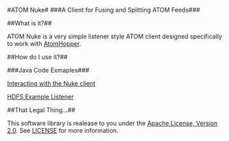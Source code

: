#ATOM Nuke#
###A Client for Fusing and Splitting ATOM Feeds###

##What is it?##

ATOM Nuke is a very simple listener style ATOM client designed specifically to work with [AtomHopper](http://atomhopper.org/).

##How do I use it?##

###Java Code Exmaples###

[Interacting with the Nuke client](https://github.com/zinic/atom-nuke/blob/master/src/main/java/net/jps/nuke/App.java)

[HDFS Example Listener](https://github.com/zinic/atom-nuke/blob/master/src/main/java/net/jps/nuke/listener/hadoop/HDFSFeedListener.java)

##That Legal Thing...##

This software library is realease to you under the [Apache License, Version 2.0](http://www.apache.org/licenses/LICENSE-2.0.html). See [LICENSE](https://github.com/zinic/atom-nuke/blob/master/LICENSE) for more information.
